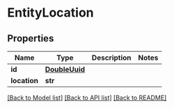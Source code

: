# EntityLocation

## Properties
Name | Type | Description | Notes
------------ | ------------- | ------------- | -------------
**id** | [**DoubleUuid**](DoubleUuid.md) |  | 
**location** | **str** |  | 

[[Back to Model list]](../README.md#documentation-for-models) [[Back to API list]](../README.md#documentation-for-api-endpoints) [[Back to README]](../README.md)

